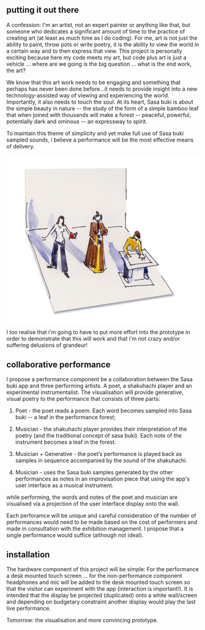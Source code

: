 ﻿## putting it out there

A confession:  I'm an artist, not an expert painter or anything like that, but someone who dedicates a significant amount of time to the practice of creating art (at least as much time as I do coding).  For me, art is not just the ability to paint, throw pots or write poetry, it is the ability to view the world in a certain way and to then express that view.  This project is personally exciting because here my code meets my art, but code plus art is just a vehicle ... where are we going is the big question ... what is the end work, the art? 

We know that this art work needs to be engaging and something that perhaps has never been done before...it needs to provide insight into a new technology-assisted way of viewing and experiencing the world. Importantly, it also needs to touch the soul.  At its heart, Sasa buki is about the simple beauty in nature -- the study of the form of a simple bamboo leaf that when joined with thousands will make a forest -- peaceful, powerful, potentially dark and ominous -- an expressway to spirit.

To maintain this theme of simplicity and yet make full use of Sasa buki sampled sounds, i believe a performance will be the most effective means of delivery.

![the performance](../project_images/performance.png?raw=true "Sasa buki performance")

I too realise that i'm going to have to put more effort into the prototype in order to demonstrate that this will work and that i'm not crazy and/or suffering delusions of grandeur!

## collaborative performance

I propose a performance component be a collaboration between the Sasa buki app and three performing artists. A poet, a shakuhachi player and an experimental instrumentalist.  The visualisation will provide generative, visual poetry to the performance that consists of three parts:

1. Poet - the poet reads a poem. Each word becomes sampled into Sasa buki -- a leaf in the performance forest; 

2. Musician - the shakuhachi player provides their interpretation of the poetry (and the traditional concept of sasa buki).  Each note of the instrument becomes a leaf in the forest.

3. Musician + Generative - the poet’s performance is played back as samples in sequence accompanied by the sound of the shakuhachi. 

4. Musician - uses the Sasa buki samples generated by the other performances as notes in an improvisation piece that using the app's user interface as a musical instrument. 

while performing,  the words and notes of the poet and musician are visualised via a projection of the user interface display onto the wall.

Each perforamce will be unique and careful consideration of the number of performances would need to be made based on the cost of performers and made in consultation with the exhibition management. I propose that a single performance would suffice (although not ideal).

## installation

The hardware component of this project will be simple: For the performance a desk mounted touch screen ... for the non-performance component headphones and mic will be added to the desk mounted touch screen so that the visitor can experiment with the app (interaction is important!). It is intended that the display be projected (duplicated) onto a white wall/screen and depending on budgetary constraint another display would play the last live performance.

Tomorrow: the visualisation and more convincing prototype.










